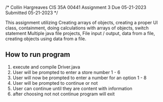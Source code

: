 /* 
Collin      Hargreaves
CIS 35A          00441
Assignment           3
Due         05-21-2023
Submitted   05-21-2023
*/

This assignment utilizing
Creating arrays of objects, creating a proper UI class, containment, doing calculations with arrays of objects, switch statement
Multiple java file projects, File input / output, data from a file, creating objects using data from a file.

## How to run program
1. execute and compile Driver.java
2. User will be prompted to enter a store number 1 - 6
3. User will now be prompted to enter a number for an option 1 - 8
4. User will be prompted to continue or not
5. User can continue until they are content with information
6. after choosing not not continue program will exit